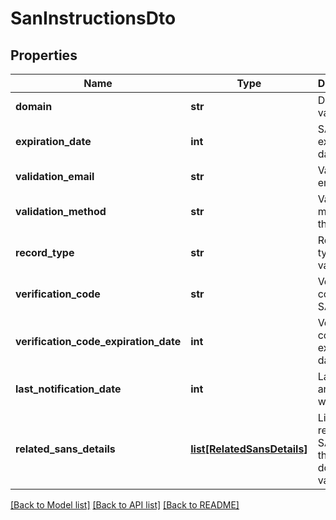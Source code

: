 # SanInstructionsDto

## Properties
Name | Type | Description | Notes
------------ | ------------- | ------------- | -------------
**domain** | **str** | Domain to validate | [optional] 
**expiration_date** | **int** | SAN expiration date | [optional] 
**validation_email** | **str** | Validation email | [optional] 
**validation_method** | **str** | Validation method of the SAN | [optional] 
**record_type** | **str** | Record type for the validation | [optional] 
**verification_code** | **str** | Verification code of the SAN | [optional] 
**verification_code_expiration_date** | **int** | Verification code expiration date | [optional] 
**last_notification_date** | **int** | Last date an email was sent | [optional] 
**related_sans_details** | [**list[RelatedSansDetails]**](RelatedSansDetails.md) | List of related SANs using the same domain for validation | [optional] 

[[Back to Model list]](../README.md#documentation-for-models) [[Back to API list]](../README.md#documentation-for-api-endpoints) [[Back to README]](../README.md)

